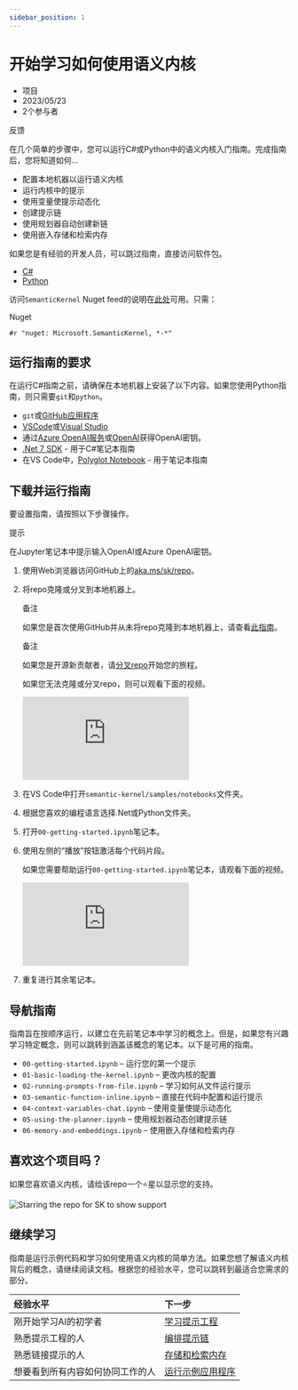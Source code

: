 ```yaml
---
sidebar_position: 1
---
```


# 开始学习如何使用语义内核

- 项目
- 2023/05/23
- 2个参与者

反馈

在几个简单的步骤中，您可以运行C#或Python中的语义内核入门指南。完成指南后，您将知道如何...

- 配置本地机器以运行语义内核
- 运行内核中的提示
- 使用变量使提示动态化
- 创建提示链
- 使用规划器自动创建新链
- 使用嵌入存储和检索内存

如果您是有经验的开发人员，可以跳过指南，直接访问软件包。

- [C#](https://learn.microsoft.com/zh-cn/semantic-kernel/get-started/?tabs=Csharp#tabpanel_1_Csharp)
- [Python](https://learn.microsoft.com/zh-cn/semantic-kernel/get-started/?tabs=Csharp#tabpanel_1_python)

访问`SemanticKernel` Nuget feed的说明在[此处](https://aka.ms/sk/nuget)可用。只需：

Nuget

```Nuget
#r "nuget: Microsoft.SemanticKernel, *-*"
```



## 运行指南的要求

在运行C#指南之前，请确保在本地机器上安装了以下内容。如果您使用Python指南，则只需要`git`和`python`。

- `git`或[GitHub应用程序](https://desktop.github.com/)
- [VSCode](https://code.visualstudio.com/Download)或[Visual Studio](https://visualstudio.microsoft.com/downloads/)
- 通过[Azure OpenAI服务](https://learn.microsoft.com/en-us/azure/cognitive-services/openai/quickstart?pivots=programming-language-studio)或[OpenAI](https://openai.com/api/)获得OpenAI密钥。
- [.Net 7 SDK](https://dotnet.microsoft.com/download) - 用于C#笔记本指南
- 在VS Code中，[Polyglot Notebook](https://marketplace.visualstudio.com/items?itemName=ms-dotnettools.dotnet-interactive-vscode) - 用于笔记本指南



## 下载并运行指南

要设置指南，请按照以下步骤操作。

 提示

在Jupyter笔记本中提示输入OpenAI或Azure OpenAI密钥。

1. 使用Web浏览器访问GitHub上的[aka.ms/sk/repo](https://aka.ms/sk/repo)。

2. 将repo克隆或分叉到本地机器上。

    备注

   如果您是首次使用GitHub并从未将repo克隆到本地机器上，请查看[此指南](https://docs.github.com/repositories/creating-and-managing-repositories/cloning-a-repository)。

    备注

   如果您是开源新贡献者，请[分叉repo](https://docs.github.com/en/get-started/quickstart/contributing-to-projects)开始您的旅程。

   如果您无法克隆或分叉repo，则可以观看下面的视频。

   <iframe src="https://aka.ms/SK-Local-Setup" frameborder="0" allowfullscreen="true" data-linktype="external" style={{boxSizing: 'inherit', outlineColor: 'inherit', margin: '0px', padding: '0px',border: '0px', width: '534px', height: '300.375px', inset: '0px'}}></iframe>

3. 在VS Code中打开`semantic-kernel/samples/notebooks`文件夹。

4. 根据您喜欢的编程语言选择.Net或Python文件夹。

5. 打开`00-getting-started.ipynb`笔记本。

6. 使用左侧的“播放”按钮激活每个代码片段。

   如果您需要帮助运行`00-getting-started.ipynb`笔记本，请观看下面的视频。

   <iframe src="https://aka.ms/SK-Getting-Started-Notebook" frameborder="0" allowfullscreen="true" data-linktype="external" style={{boxSizing: 'inherit', outlineColor: 'inherit', margin: '0px', padding: '0px',border: '0px', width: '534px', height: '300.375px', inset: '0px'}}></iframe>

7. 重复进行其余笔记本。



## 导航指南

指南旨在按顺序运行，以建立在先前笔记本中学习的概念上。但是，如果您有兴趣学习特定概念，则可以跳转到涵盖该概念的笔记本。以下是可用的指南。

- `00-getting-started.ipynb` – 运行您的第一个提示
- `01-basic-loading-the-kernel.ipynb` – 更改内核的配置
- `02-running-prompts-from-file.ipynb` – 学习如何从文件运行提示
- `03-semantic-function-inline.ipynb` – 直接在代码中配置和运行提示
- `04-context-variables-chat.ipynb` – 使用变量使提示动态化
- `05-using-the-planner.ipynb` – 使用规划器动态创建提示链
- `06-memory-and-embeddings.ipynb` – 使用嵌入存储和检索内存



## 喜欢这个项目吗？

如果您喜欢语义内核，请给该repo一个⭐️星以显示您的支持。

![Starring the repo for SK to show support](https://learn.microsoft.com/zh-cn/semantic-kernel/media/pleasestarrepo.png)



## 继续学习

指南是运行示例代码和学习如何使用语义内核的简单方法。如果您想了解语义内核背后的概念，请继续阅读文档。根据您的经验水平，您可以跳转到最适合您需求的部分。

| 经验水平                                      | 下一步                                                    |
| :---------------------------------------------------- | :----------------------------------------------------------- |
| 刚开始学习AI的初学者 | [学习提示工程](https://learn.microsoft.com/zh-cn/semantic-kernel/prompt-engineering/) |
| 熟悉提示工程的人  | [编排提示链](https://learn.microsoft.com/zh-cn/semantic-kernel/create-chains/) |
| 熟悉链接提示的人             | [存储和检索内存](https://learn.microsoft.com/zh-cn/semantic-kernel/memories/) |
| 想要看到所有内容如何协同工作的人   | [运行示例应用程序](https://learn.microsoft.com/zh-cn/semantic-kernel/samples-and-solutions/) |